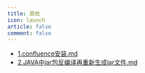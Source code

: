 ```yaml
---
title: 其他
icon: launch
article: false
comment: false
---
```

-  [1.confluence安装.md](1.confluence安装.md) 
-  [2.JAVA中jar包反编译再重新生成jar文件.md](2.JAVA中jar包反编译再重新生成jar文件.md) 
